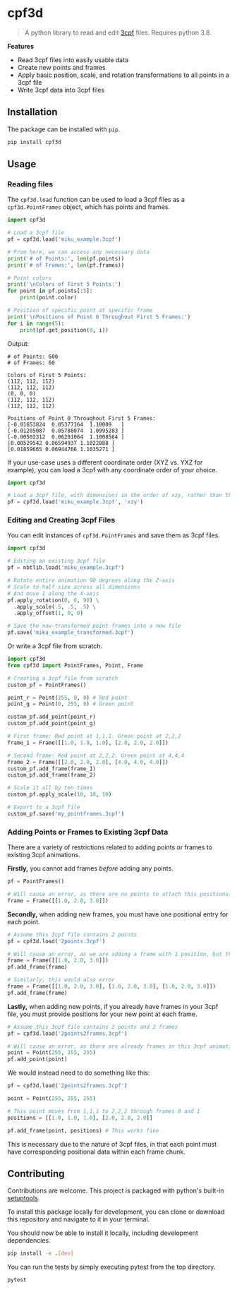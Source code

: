 # cpf3d

> A python library to read and edit [3cpf](https://github.com/ruelalarcon/3cpf) files. Requires
> python 3.8.

**Features**

- Read 3cpf files into easily usable data
- Create new points and frames
- Apply basic position, scale, and rotation transformations to all points in a 3cpf file
- Write 3cpf data into 3cpf files

## Installation

The package can be installed with `pip`.

```bash
pip install cpf3d
```

## Usage

### Reading files

The `cpf3d.load` function can be used to load a 3cpf files as a `cpf3d.PointFrames` object, which has points and frames.

```python
import cpf3d

# Load a 3cpf file
pf = cpf3d.load('miku_example.3cpf')

# From here, we can access any necessary data
print('# of Points:', len(pf.points))
print('# of Frames:', len(pf.frames))

# Point colors
print('\nColors of First 5 Points:')
for point in pf.points[:5]:
    print(point.color)

# Position of specific point at specific frame
print('\nPositions of Point 0 Throughout First 5 Frames:')
for i in range(5):
    print(pf.get_position(0, i))
```
Output:
```
# of Points: 600
# of Frames: 60

Colors of First 5 Points:
(112, 112, 112)
(112, 112, 112)
(0, 0, 0)
(112, 112, 112)
(112, 112, 112)

Positions of Point 0 Throughout First 5 Frames:
[-0.01653824  0.05377164  1.10009   ]
[-0.01205087  0.05788074  1.0995283 ]
[-0.00502312  0.06201064  1.1008564 ]
[0.00529542 0.06594937 1.1022888 ]
[0.01859665 0.06944766 1.1035271 ]
```

If your use-case uses a different coordinate order (XYZ vs. YXZ for example), you can load a 3cpf with any coordinate order of your choice.
```python
import cpf3d

# Load a 3cpf file, with dimensions in the order of xzy, rather than the default xyz
pf = cpf3d.load('miku_example.3cpf', 'xzy')
```

### Editing and Creating 3cpf Files

You can edit instances of `cpf3d.PointFrames` and save them as 3cpf files.

```python
import cpf3d

# Editing an existing 3cpf file
pf = nbtlib.load('miku_example.3cpf')

# Rotate entire animation 90 degrees along the Z-axis
# Scale to half size across all dimensions
# And move 1 along the X-axis
pf.apply_rotation(0, 0, 90) \
  .apply_scale(.5, .5, .5) \
  .apply_offset(1, 0, 0)

# Save the now-transformed point frames into a new file
pf.save('miku_example_transformed.3cpf')
```

Or write a 3cpf file from scratch.
```python
import cpf3d
from cpf3d import PointFrames, Point, Frame

# Creating a 3cpf file from scratch
custom_pf = PointFrames()

point_r = Point(255, 0, 0) # Red point
point_g = Point(0, 255, 0) # Green point

custom_pf.add_point(point_r)
custom_pf.add_point(point_g)

# First frame: Red point at 1,1,1. Green point at 2,2,2
frame_1 = Frame([[1.0, 1.0, 1.0], [2.0, 2.0, 2.0]])

# Second frame: Red point at 2,2,2. Green point at 4,4,4
frame_2 = Frame([[2.0, 2.0, 2.0], [4.0, 4.0, 4.0]])
custom_pf.add_frame(frame_1)
custom_pf.add_frame(frame_2)

# Scale it all by ten times
custom_pf.apply_scale(10, 10, 10)

# Export to a 3cpf file
custom_pf.save('my_pointframes.3cpf')
```

### Adding Points or Frames to Existing 3cpf Data

There are a variety of restrictions related to adding points or frames to existing 3cpf animations.

**Firstly,** you cannot add frames *before* adding any points.
```python
pf = PointFrames()

# Will cause an error, as there are no points to attach this positional data to
frame = Frame([[1.0, 2.0, 3.0]])
```

**Secondly,** when adding new frames, you must have one positional entry for each point.
```python
# Assume this 3cpf file contains 2 points
pf = cpf3d.load('2points.3cpf')

# Will cause an error, as we are adding a frame with 1 position, but there are 2 points
frame = Frame([[1.0, 2.0, 3.0]])
pf.add_frame(frame)

# Similarly, this would also error
frame = Frame([[1.0, 2.0, 3.0], [1.0, 2.0, 3.0], [1.0, 2.0, 3.0]])
pf.add_frame(frame)
```

**Lastly,** when adding new points, if you already have frames in your 3cpf file, you must provide positions for your new point at each frame.

```python
# Assume this 3cpf file contains 2 points and 2 frames
pf = cpf3d.load('2points2frames.3cpf')

# Will cause an error, as there are already frames in this 3cpf animation
point = Point(255, 255, 255)
pf.add_point(point)
```

We would instead need to do something like this:
```python
pf = cpf3d.load('2points2frames.3cpf')

point = Point(255, 255, 255)

# This point moves from 1,1,1 to 2,2,2 through frames 0 and 1
positions = [[1.0, 1.0, 1.0], [2.0, 2.0, 2.0]]

pf.add_frame(point, positions) # This works fine
```

This is necessary due to the nature of 3cpf files, in that each point must have corresponding positional data within each frame chunk.

## Contributing

Contributions are welcome. This project is packaged with python's built-in [setuptools](https://setuptools.pypa.io/en/latest/).

To install this package locally for development, you can clone or download this repository and navigate to it in your terminal.

You should now be able to install it locally, including development dependencies.

```bash
pip install -e .[dev]
```

You can run the tests by simply executing pytest from the top directory.

```bash
pytest
```